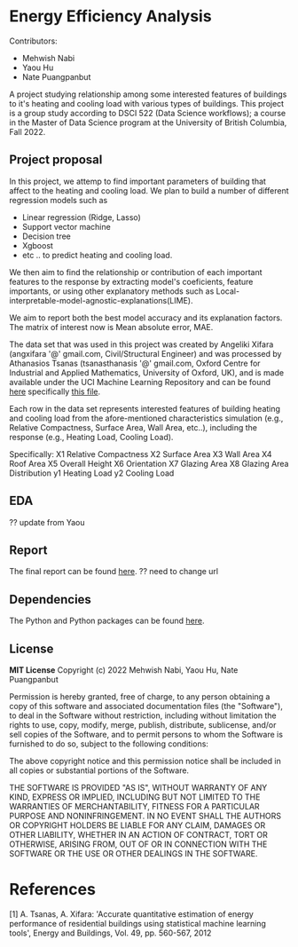 # Energy Efficiency Analysis

Contributors: 
  - Mehwish Nabi
  - Yaou Hu
  - Nate Puangpanbut

A project studying relationship among some interested features of buildings to it's heating and cooling load with various types of buildings.
This project is a group study according to DSCI 522 (Data Science workflows); a
course in the Master of Data Science program at the University of
British Columbia, Fall 2022.

## Project proposal

In this project, we attemp to find important parameters of building that affect to the heating and cooling load.
We plan to build a number of different regression models such as 
- Linear regression (Ridge, Lasso)
- Support vector machine
- Decision tree
- Xgboost
- etc ..
to predict heating and cooling load.

We then aim to find the relationship or contribution of each important features to the response
by extracting model's coeficients, feature importants, or using other explanatory methods
such as Local-interpretable-model-agnostic-explanations(LIME).

We aim to report both the best model accuracy and its explanation factors.
The matrix of interest now is Mean absolute error, MAE.

The data set that was used in this project was created by Angeliki Xifara (angxifara '@' gmail.com, Civil/Structural Engineer) 
and was processed by Athanasios Tsanas (tsanasthanasis '@' gmail.com, 
Oxford Centre for Industrial and Applied Mathematics, University of Oxford, UK), 
and is made available under the UCI Machine Learning Repository and can be found
[here](http://archive.ics.uci.edu/ml/datasets/Energy+efficiency#)
specifically [this file](http://archive.ics.uci.edu/ml/machine-learning-databases/00242).

Each row in the data set represents interested features of building heating and cooling load 
from the afore-mentioned characteristics simulation (e.g., Relative Compactness, Surface Area, Wall Area, etc..),
including the response (e.g., Heating Load, Cooling Load).

Specifically:
X1 Relative Compactness
X2 Surface Area
X3 Wall Area
X4 Roof Area
X5 Overall Height
X6 Orientation
X7 Glazing Area
X8 Glazing Area Distribution
y1 Heating Load
y2 Cooling Load

## EDA
?? update from Yaou

## Report

The final report can be found
[here](https://ttimbers.github.io/breast_cancer_predictor/doc/breast_cancer_predict_report.html).
?? need to change url

## Dependencies

The Python and Python packages can be found
[here](https://github.com/UBC-MDS/energy_efficiency_analysis/blob/modify_readme_file/env-dsci-573.yaml).

## License

**MIT License**
Copyright (c) 2022 Mehwish Nabi, Yaou Hu, Nate Puangpanbut

Permission is hereby granted, free of charge, to any person obtaining a copy
of this software and associated documentation files (the "Software"), to deal
in the Software without restriction, including without limitation the rights
to use, copy, modify, merge, publish, distribute, sublicense, and/or sell
copies of the Software, and to permit persons to whom the Software is
furnished to do so, subject to the following conditions:

The above copyright notice and this permission notice shall be included in all
copies or substantial portions of the Software.

THE SOFTWARE IS PROVIDED "AS IS", WITHOUT WARRANTY OF ANY KIND, EXPRESS OR
IMPLIED, INCLUDING BUT NOT LIMITED TO THE WARRANTIES OF MERCHANTABILITY,
FITNESS FOR A PARTICULAR PURPOSE AND NONINFRINGEMENT. IN NO EVENT SHALL THE
AUTHORS OR COPYRIGHT HOLDERS BE LIABLE FOR ANY CLAIM, DAMAGES OR OTHER
LIABILITY, WHETHER IN AN ACTION OF CONTRACT, TORT OR OTHERWISE, ARISING FROM,
OUT OF OR IN CONNECTION WITH THE SOFTWARE OR THE USE OR OTHER DEALINGS IN THE
SOFTWARE.

# References

[1] A. Tsanas, A. Xifara: 'Accurate quantitative estimation of energy performance of residential buildings using statistical machine learning tools', Energy and Buildings, Vol. 49, pp. 560-567, 2012
